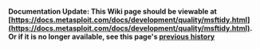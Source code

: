 <!-- Maintainers:  Please do not modify this file directly, create a pull request instead -->

**Documentation Update: This Wiki page should be viewable at [https://docs.metasploit.com/docs/development/quality/msftidy.html](https://docs.metasploit.com/docs/development/quality/msftidy.html). Or if it is no longer available, see this page's [previous history](./_history)**

